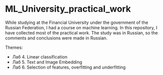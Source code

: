 # ML_University_practical_work
While studying at the Financial University under the government of the Russian Federation, I had a course on machine learning. In this repository, I have collected most of the practical work. The study was in Russian, so the comments and conclusions were made in Russian.

Themes:
* Лаб 4. Linear classification
* Лаб 5. Text and Image Embedding 
* Лаб 6. Selection of features, overfitting and underfitting
